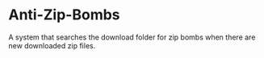 # Anti-Zip-Bombs
A system that searches the download folder for zip bombs when there are new downloaded zip files.
